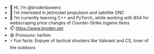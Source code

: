 - 👋 Hi, I’m @brodenbowers
- 👀 I’m interested in jet/rocket propulsion and satellite GNC
- 🌱 I’m currently learning C++ and PyTorch, while working with BS4 for webscraping price changes of Counter-Strike ingame items
- 📫 https://www.broden.net
- 😄 Pronouns: he/him
- ⚡ Fun facts: Enjoyer of tactical shooters like Valorant and CS, lover of the outdoors
  

<!---
brodenbowers/brodenbowers is a ✨ special ✨ repository because its `README.md` (this file) appears on your GitHub profile.
You can click the Preview link to take a look at your changes.
--->

